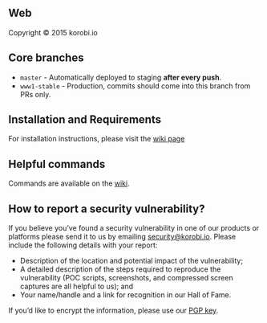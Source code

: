 ## Web
Copyright &copy; 2015 korobi.io

## Core branches
 - `master` - Automatically deployed to staging **after every push**.
 - `www1-stable` - Production, commits should come into this branch from PRs only.

## Installation and Requirements

For installation instructions, please visit the [wiki page](https://github.com/korobi/Web/wiki/Installation)

## Helpful commands

Commands are available on the [wiki](https://github.com/korobi/Web/wiki).

## How to report a security vulnerability?

If you believe you’ve found a security vulnerability in one of our products or platforms please send it to us by emailing security@korobi.io. Please include the following details with your report:
- Description of the location and potential impact of the vulnerability;
- A detailed description of the steps required to reproduce the vulnerability (POC scripts, screenshots, and compressed screen captures are all helpful to us); and
- Your name/handle and a link for recognition in our Hall of Fame.

If you’d like to encrypt the information, please use our [PGP key](https://github.com/korobi/Web/blob/master/web/.well-known/security.txt).
